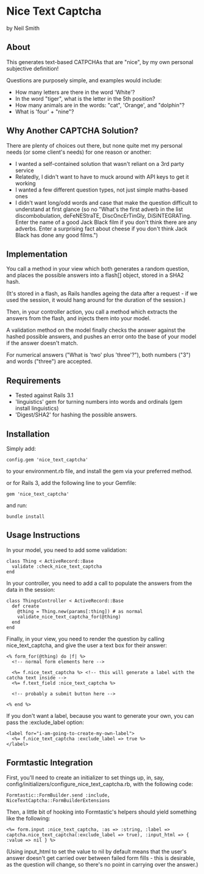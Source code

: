 Nice Text Captcha
=================

by Neil Smith

About
-----

This generates text-based CATPCHAs that are "nice", by my own personal
subjective definition!

Questions are purposely simple, and examples would include:

* How many letters are there in the word 'White'?
* In the word "tiger", what is the letter in the 5th position?
* How many animals are in the words: "cat", 'Orange', and "dolphin"?
* What is 'four' + "nine"?

Why Another CAPTCHA Solution?
-----------------------------

There are plenty of choices out there, but none quite met my personal needs (or
some client's needs) for one reason or another:

* I wanted a self-contained solution that wasn't reliant on a 3rd party service
* Relatedly, I didn't want to have to muck around with API keys to get it working
* I wanted a few different question types, not just simple maths-based ones
* I didn't want long/odd words and case that make the question difficult to
  understand at first glance (so no "What's the first adverb in the list
	discombobulation, deFeNEStraTE, DiscOncErTinGly, DiSiNTEGRATing. Enter the
	name of a good Jack Black film if you don't think there are any adverbs. Enter
	a surprising fact about cheese if you don't think Jack Black has done any
	good films.")

Implementation
--------------

You call a method in your view which both generates a random question, and places
the possible answers into a flash[] object, stored in a SHA2 hash.

(It's stored in a flash, as Rails handles ageing the data after a request - if we
used the session, it would hang around for the duration of the session.)

Then, in your controller action, you call a method which extracts the answers from
the flash, and injects them into your model.

A validation method on the model finally checks the answer against the hashed
possible answers, and pushes an error onto the base of your model if the answer
doesn't match.

For numerical answers ("What is 'two' plus 'three'?"), both numbers ("3") and
words ("three") are accepted.

Requirements
------------

* Tested against Rails 3.1
* 'linguistics' gem for turning numbers into words and ordinals (gem install linguistics)
* 'Digest/SHA2' for hashing the possible answers.

Installation
------------

Simply add:

    config.gem 'nice_text_captcha'

to your environment.rb file, and install the gem via your preferred method.

or for Rails 3, add the following line to your Gemfile:

    gem 'nice_text_captcha'

and run:

    bundle install

Usage Instructions
------------------

In your model, you need to add some validation:

    class Thing < ActiveRecord::Base
      validate :check_nice_text_captcha
    end

In your controller, you need to add a call to populate the answers from the
data in the session:

    class ThingsController < ActiveRecord::Base
      def create
        @thing = Thing.new(params[:thing]) # as normal
        validate_nice_text_captcha_for(@thing)
      end
    end

Finally, in your view, you need to render the question by calling nice_text_captcha,
and give the user a text box for their answer:

    <% form_for(@thing) do |f| %>
      <!-- normal form elements here -->
      
      <%= f.nice_text_captcha %> <!-- this will generate a label with the catcha text inside -->
      <%= f.text_field :nice_text_captcha %>
      
      <!-- probably a submit button here -->
      
    <% end %>

If you don't want a label, because you want to generate your own, you can pass the :exclude_label option:

    <label for="i-am-going-to-create-my-own-label">
      <%= f.nice_text_captcha :exclude_label => true %>
    </label>

Formtastic Integration
----------------------

First, you'll need to create an initializer to set things up, in, say, config/initializers/configure_nice_text_captcha.rb, with the following code:

    Formtastic::FormBuilder.send :include, NiceTextCaptcha::FormBuilderExtensions

Then, a little bit of hooking into Formtastic's helpers should yield something like the following:

    <%= form.input :nice_text_captcha, :as => :string, :label => captcha.nice_text_captcha(:exclude_label => true), :input_html => { :value => nil } %>

(Using input_html to set the value to nil by default means that the user's answer doesn't get carried
over between failed form fills - this is desirable, as the question will change, so there's no point in
carrying over the answer.)
